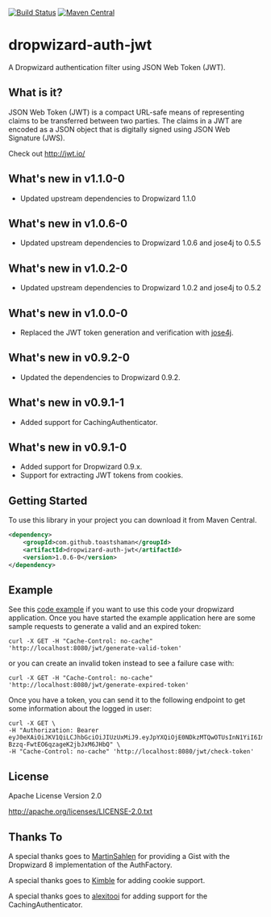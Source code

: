 [![Build Status](https://travis-ci.org/ToastShaman/dropwizard-auth-jwt.svg?branch=master)](https://travis-ci.org/ToastShaman/dropwizard-auth-jwt)
[![Maven Central](https://img.shields.io/maven-central/v/com.github.toastshaman/dropwizard-auth-jwt.svg)](http://mvnrepository.com/artifact/com.github.toastshaman/dropwizard-auth-jwt)

# dropwizard-auth-jwt

A Dropwizard authentication filter using JSON Web Token (JWT). 

## What is it?
JSON Web Token (JWT) is a compact URL-safe means of representing claims to be transferred between two parties.
The claims in a JWT are encoded as a JSON object that is digitally signed using JSON Web Signature (JWS).

Check out http://jwt.io/

## What's new in v1.1.0-0
* Updated upstream dependencies to Dropwizard 1.1.0  

## What's new in v1.0.6-0
* Updated upstream dependencies to Dropwizard 1.0.6 and jose4j to 0.5.5  

## What's new in v1.0.2-0
* Updated upstream dependencies to Dropwizard 1.0.2 and jose4j to 0.5.2  

## What's new in v1.0.0-0
* Replaced the JWT token generation and verification with [jose4j](https://bitbucket.org/b_c/jose4j/wiki/Home). 

## What's new in v0.9.2-0
* Updated the dependencies to Dropwizard 0.9.2.

## What's new in v0.9.1-1
* Added support for CachingAuthenticator.

## What's new in v0.9.1-0
* Added support for Dropwizard 0.9.x.
* Support for extracting JWT tokens from cookies.

## Getting Started

To use this library in your project you can download it from Maven Central.

```xml
<dependency>
    <groupId>com.github.toastshaman</groupId>
    <artifactId>dropwizard-auth-jwt</artifactId>
    <version>1.0.6-0</version>
</dependency>
```

## Example
See this [code example](https://github.com/ToastShaman/dropwizard-auth-jwt/tree/master/src/test/java/com/github/toastshaman/dropwizard/auth/jwt/example) 
if you want to use this code your dropwizard application. Once you have started the example application here are some 
sample requests to generate a valid and an expired token:

```
curl -X GET -H "Cache-Control: no-cache" 'http://localhost:8080/jwt/generate-valid-token'
```

or you can create an invalid token instead to see a failure case with: 

```
curl -X GET -H "Cache-Control: no-cache" 'http://localhost:8080/jwt/generate-expired-token'
```

Once you have a token, you can send it to the following endpoint to get some information about the logged in user:

```
curl -X GET \
-H "Authorization: Bearer eyJ0eXAiOiJKV1QiLCJhbGciOiJIUzUxMiJ9.eyJpYXQiOjE0NDkzMTQwOTUsInN1YiI6Imdvb2QtZ3V5In0.oFXdelQECJrw6_e4gR1HU3ljFvY8zmf2EHDsBnnea7n2UDBipmNDbx3bw-Bzzq-FwtEO6qzageK2jbJxM6JHbQ" \
-H "Cache-Control: no-cache" 'http://localhost:8080/jwt/check-token'
```

## License
Apache License Version 2.0 

http://apache.org/licenses/LICENSE-2.0.txt

## Thanks To
A special thanks goes to [MartinSahlen](https://github.com/MartinSahlen) for providing a Gist with the Dropwizard 8 implementation of the AuthFactory.

A special thanks goes to [Kimble](https://github.com/kimble) for adding cookie support.

A special thanks goes to [alexitooi](https://github.com/alexitooi) for adding support for the CachingAuthenticator.
